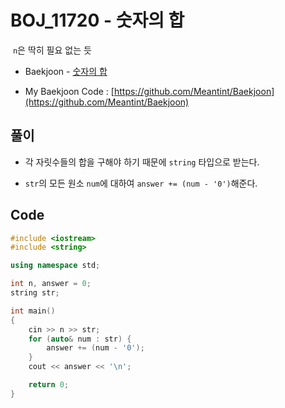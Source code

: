 # BOJ_11720 - 숫자의 합

&nbsp;`n`은 딱히 필요 없는 듯

- Baekjoon - [숫자의 합](https://www.acmicpc.net/problem/11720)

- My Baekjoon Code : [https://github.com/Meantint/Baekjoon](https://github.com/Meantint/Baekjoon)

## 풀이

- 각 자릿수들의 합을 구해야 하기 때문에 `string` 타입으로 받는다.

- `str`의 모든 원소 `num`에 대하여 `answer += (num - '0')`해준다.

## Code

```cpp
#include <iostream>
#include <string>

using namespace std;

int n, answer = 0;
string str;

int main()
{
    cin >> n >> str;
    for (auto& num : str) {
        answer += (num - '0');
    }
    cout << answer << '\n';

    return 0;
}
```
